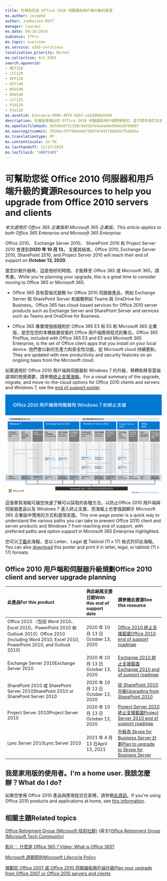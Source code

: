 ```yaml
---
title: 可幫助您從 Office 2010 伺服器和用戶端升級的資源
ms.author: josephd
author: JoeDavies-MSFT
manager: laurawi
ms.date: 09/16/2019
audience: ITPro
ms.topic: overview
ms.service: o365-solutions
localization_priority: Normal
ms.collection: Ent_O365
search.appverid:
- MET150
- LCC120
- OFF120
- OFF140
- WSU140
- OSU140
- LCC125
- PJU120
- PSV120
ms.assetid: b2acaeca-4986-40f4-92b7-a1bdd06e549d
description: 支援結束推出的 Office 2010 伺服器和用戶端應用程式，並不提供自訂的支援協議。 使用本文來啟動現在規劃您的升級。
ms.openlocfilehash: 9df09e0f31358c9dd1bfe4a4adde99d41070060f
ms.sourcegitcommit: 3539ec707f984de6f3b874744ff8b6832fbd665e
ms.translationtype: MT
ms.contentlocale: zh-TW
ms.lasthandoff: 12/17/2019
ms.locfileid: "40072405"
---
```

# <a name="resources-to-help-you-upgrade-from-office-2010-servers-and-clients"></a><span data-ttu-id="c9712-104">可幫助您從 Office 2010 伺服器和用戶端升級的資源</span><span class="sxs-lookup"><span data-stu-id="c9712-104">Resources to help you upgrade from Office 2010 servers and clients</span></span>

<span data-ttu-id="c9712-105">*本文適用於 Office 365 企業版和 Microsoft 365 企業版。*</span><span class="sxs-lookup"><span data-stu-id="c9712-105">*This article applies to both Office 365 Enterprise and Microsoft 365 Enterprise.*</span></span>

<span data-ttu-id="c9712-106">Office 2010、 Exchange Server 2010、 SharePoint 2010 和 Project Server 2010 會達到**2020 年 10 月 13，** 支援其結束。</span><span class="sxs-lookup"><span data-stu-id="c9712-106">Office 2010, Exchange Server 2010, SharePoint 2010, and Project Server 2010 will reach their end of support on **October 13, 2020**.</span></span> 

<span data-ttu-id="c9712-107">當您計劃升級時，這是很好的時間，才能移至 Office 365 或 Microsoft 365，請考慮。</span><span class="sxs-lookup"><span data-stu-id="c9712-107">While you're planning your upgrade, this is a great time to consider moving to Office 365 or Microsoft 365.</span></span> 

- <span data-ttu-id="c9712-108">Office 365 具有雲端式服務 for Office 2010 伺服器產品，例如 Exchange Server 和 SharePoint Server 和服務例如 Teams 與 OneDrive for Business。</span><span class="sxs-lookup"><span data-stu-id="c9712-108">Office 365 has cloud-based services for Office 2010 server products such as Exchange Server and SharePoint Server and services such as Teams and OneDrive for Business.</span></span> 

- <span data-ttu-id="c9712-109">Office 365 專業增強版隨附於 Office 365 E3 和 E5 和 Microsoft 365 企業版，是您在您的本機裝置安裝的 Office 用戶端應用程式的集合。</span><span class="sxs-lookup"><span data-stu-id="c9712-109">Office 365 ProPlus, included with Office 365 E3 and E5 and Microsoft 365 Enterprise, is the set of Office client apps that you install on your local device.</span></span> <span data-ttu-id="c9712-110">他們會以新的生產力和安全性功能，從 Microsoft cloud 持續更新。</span><span class="sxs-lookup"><span data-stu-id="c9712-110">They are updated with new productivity and security features on an ongoing basis from the Microsoft cloud.</span></span>

<span data-ttu-id="c9712-111">如需適用於 Office 2010 用戶端與伺服器和 Windows 7 的升級、移轉和移至雲端選項的視覺摘要，請參閱[終止支援海報](./media/upgrade-from-office-2010-servers-and-products/Office2010Windows7EndOfSupport.pdf)。</span><span class="sxs-lookup"><span data-stu-id="c9712-111">For a visual summary of the upgrade, migrate, and move-to-the-cloud options for Office 2010 clients and servers and Windows 7, see the [end of support poster](./media/upgrade-from-office-2010-servers-and-products/Office2010Windows7EndOfSupport.pdf).</span></span>

![Office 2010 用戶端和伺服器和 Windows 7 結尾支援海報](./media/upgrade-from-office-2010-servers-and-products/office2010-windows7-end-of-support.png)

<span data-ttu-id="c9712-113">這張單頁海報可讓您快速了解可以採取的各種方法，以防止Office 2010 用戶端與伺服器產品以及 Windows 7 進入終止支援，而海報上也會強調顯示 Microsoft 365 企業版中慣用的方式和選項支援。</span><span class="sxs-lookup"><span data-stu-id="c9712-113">This one-page poster is a quick way to understand the various paths you can take to prevent Office 2010 client and server products and Windows 7 from reaching end of support, with preferred paths and option support in Microsoft 365 Enterprise highlighted.</span></span>

<span data-ttu-id="c9712-114">您可以[下載](https://github.com/MicrosoftDocs/microsoft-365-docs/raw/public/microsoft-365/enterprise/media/migration-microsoft-365-enterprise-workload/Office2010Windows7EndOfSupport.pdf)此海報，並以 Letter、Legal 或 Tabloid (11 x 17) 格式列印此海報。</span><span class="sxs-lookup"><span data-stu-id="c9712-114">You can also [download](https://github.com/MicrosoftDocs/microsoft-365-docs/raw/public/microsoft-365/enterprise/media/migration-microsoft-365-enterprise-workload/Office2010Windows7EndOfSupport.pdf) this poster and print it in letter, legal, or tabloid (11 x 17) formats.</span></span>
      
## <a name="office-2010-client-and-server-upgrade-planning"></a><span data-ttu-id="c9712-115">Office 2010 用戶端和伺服器升級規劃</span><span class="sxs-lookup"><span data-stu-id="c9712-115">Office 2010 client and server upgrade planning</span></span>
  
|<span data-ttu-id="c9712-116">**此產品**</span><span class="sxs-lookup"><span data-stu-id="c9712-116">**For this product**</span></span>|<span data-ttu-id="c9712-117">**與此結尾支援日期**</span><span class="sxs-lookup"><span data-stu-id="c9712-117">**With this end of support date**</span></span>|<span data-ttu-id="c9712-118">**請參閱此資源**</span><span class="sxs-lookup"><span data-stu-id="c9712-118">**See this resource**</span></span>|
|:-----|:-----|:-----|
|<span data-ttu-id="c9712-119">Office 2010 （包括 Word 2010、 Excel 2010，PowerPoint 2010 和 Outlook 2010）</span><span class="sxs-lookup"><span data-stu-id="c9712-119">Office 2010 (including Word 2010, Excel 2010, PowerPoint 2010, and Outlook 2010)</span></span>  <br/> | <span data-ttu-id="c9712-120">2020 年 10 月 13 日</span><span class="sxs-lookup"><span data-stu-id="c9712-120">October 13, 2020</span></span> |[<span data-ttu-id="c9712-121">Office 2010 終止支援藍圖</span><span class="sxs-lookup"><span data-stu-id="c9712-121">Office 2010 end of support roadmap</span></span>](https://docs.microsoft.com/DeployOffice/office-2010-end-support-roadmap) <br/> |
|<span data-ttu-id="c9712-122">Exchange Server 2010</span><span class="sxs-lookup"><span data-stu-id="c9712-122">Exchange Server 2010</span></span>  <br/> | <span data-ttu-id="c9712-123">2020 年 10 月 13 日</span><span class="sxs-lookup"><span data-stu-id="c9712-123">October 13, 2020</span></span>  |[<span data-ttu-id="c9712-124">Exchange 2010 終止支援藍圖</span><span class="sxs-lookup"><span data-stu-id="c9712-124">Exchange 2010 end of support roadmap</span></span>](exchange-2010-end-of-support.md) <br/> |
|<span data-ttu-id="c9712-125">SharePoint 2010 或 SharePoint Server 2010</span><span class="sxs-lookup"><span data-stu-id="c9712-125">SharePoint 2010 or SharePoint Server 2010</span></span>  <br/> | <span data-ttu-id="c9712-126">2020 年 10 月 13 日</span><span class="sxs-lookup"><span data-stu-id="c9712-126">October 13, 2020</span></span> |[<span data-ttu-id="c9712-127">從 SharePoint 2010 升級</span><span class="sxs-lookup"><span data-stu-id="c9712-127">Upgrading from SharePoint 2010</span></span>](upgrade-from-sharepoint-2010.md) <br/> |
|<span data-ttu-id="c9712-128">Project Server 2010</span><span class="sxs-lookup"><span data-stu-id="c9712-128">Project Server 2010</span></span> <br/> | <span data-ttu-id="c9712-129">2020 年 10 月 13 日</span><span class="sxs-lookup"><span data-stu-id="c9712-129">October 13, 2020</span></span> | [<span data-ttu-id="c9712-130">Project Server 2010 終止支援藍圖</span><span class="sxs-lookup"><span data-stu-id="c9712-130">Project Server 2010 end of support roadmap</span></span>](project-server-2010-end-of-support.md) <br/> |
|<span data-ttu-id="c9712-131">Lync Server 2010</span><span class="sxs-lookup"><span data-stu-id="c9712-131">Lync Server 2010</span></span> <br/> | <span data-ttu-id="c9712-132">2021 年 4 月 13 日</span><span class="sxs-lookup"><span data-stu-id="c9712-132">April 13, 2021</span></span> | [<span data-ttu-id="c9712-133">升級為 Skype for Business Server 計劃</span><span class="sxs-lookup"><span data-stu-id="c9712-133">Plan to upgrade to Skype for Business Server</span></span>](https://docs.microsoft.com/skypeforbusiness/plan-your-deployment/upgrade) <br/> |
    
## <a name="im-a-home-user-what-do-i-do"></a><span data-ttu-id="c9712-134">我是家用版的使用者。</span><span class="sxs-lookup"><span data-stu-id="c9712-134">I'm a home user.</span></span> <span data-ttu-id="c9712-135">我該怎麼辦？</span><span class="sxs-lookup"><span data-stu-id="c9712-135">What do I do?</span></span>

<span data-ttu-id="c9712-136">如果您使用 Office 2010 產品與應用程式在家裡，請參閱[此資訊](plan-upgrade-previous-versions-office.md#im-a-home-user-what-do-i-do)。</span><span class="sxs-lookup"><span data-stu-id="c9712-136">If you're using Office 2010 products and applications at home, see [this information](plan-upgrade-previous-versions-office.md#im-a-home-user-what-do-i-do).</span></span>

## <a name="related-topics"></a><span data-ttu-id="c9712-137">相關主題</span><span class="sxs-lookup"><span data-stu-id="c9712-137">Related topics</span></span>

<span data-ttu-id="c9712-138">[Office Retirement Group (Microsoft 技術社群)](https://go.microsoft.com/fwlink/?linkid=842065) (英文)</span><span class="sxs-lookup"><span data-stu-id="c9712-138">[Office Retirement Group (Microsoft Tech Community)](https://go.microsoft.com/fwlink/?linkid=842065)</span></span>
  
[<span data-ttu-id="c9712-139">影片： 什麼是 Office 365？</span><span class="sxs-lookup"><span data-stu-id="c9712-139">Video: What is Office 365?</span></span>](https://support.office.com/article/847caf12-2589-452c-8aca-1c009797678b.aspx)
  
[<span data-ttu-id="c9712-140">Microsoft 週期原則</span><span class="sxs-lookup"><span data-stu-id="c9712-140">Microsoft Lifecycle Policy</span></span>](https://go.microsoft.com/fwlink/?linkid=865200)

[<span data-ttu-id="c9712-141">規劃從 Office 2007 或 Office 2010 伺服器和用戶端升級</span><span class="sxs-lookup"><span data-stu-id="c9712-141">Plan your upgrade from Office 2007 or Office 2010 servers and clients</span></span>](plan-upgrade-previous-versions-office.md)

